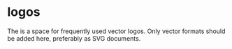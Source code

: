 logos
=====
The is a space for frequently used vector logos.  Only vector formats should be added here, preferably as SVG documents.
